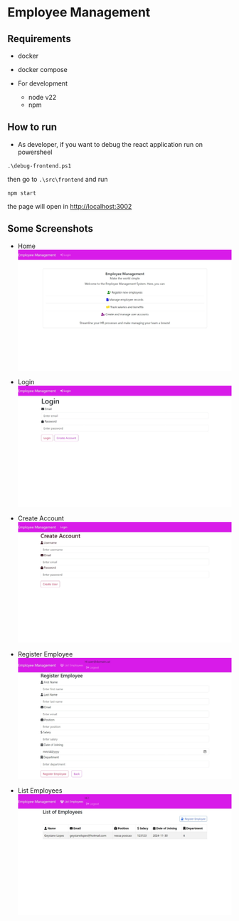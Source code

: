 # Employee Management

## Requirements

- docker
- docker compose

- For development
  - node v22
  - npm

## How to run

- As developer, if you want to debug the react application
  run on powersheel

```
.\debug-frontend.ps1
```

then go to `.\src\frontend` and run

```
npm start
```

the
page will open in [http://localhost:3002](http://localhost:3002)

## Some Screenshots

- Home
  ![Home](./screenshots/home.jpeg)

- Login
  ![login](./screenshots/login.jpeg)

- Create Account
  ![create account](./screenshots/create_account.jpeg)

- Register Employee
  ![Register Employee](./screenshots/register_employee.jpeg)

- List Employees
  ![List Employee](./screenshots/list_employees.jpeg)

